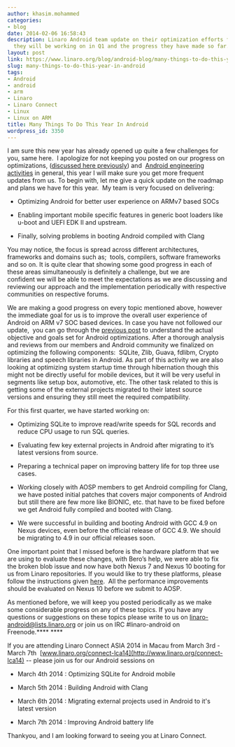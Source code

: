 ```yaml
---
author: khasim.mohammed
categories:
- blog
date: 2014-02-06 16:58:43
description: Linaro Android team update on their optimization efforts for 2014. What
  they will be working on in Q1 and the progress they have made so far.
layout: post
link: https://www.linaro.org/blog/android-blog/many-things-to-do-this-year-in-android/
slug: many-things-to-do-this-year-in-android
tags:
- Android
- android
- arm
- Linaro
- Linaro Connect
- Linux
- Linux on ARM
title: Many Things To Do This Year In Android
wordpress_id: 3350
---
```


I am sure this new year has already opened up quite a few challenges for you, same here.  I apologize for not keeping you posted on our progress on optimizations, ([discussed here previously](http://www.linaro.org/linaro-blog/2013/09/30/android-can-be-optimized/)) and  [Android engineering activities](http://www.linaro.org/engineering/engineering-groups/android-build) in general, this year I will make sure you get more frequent updates from us. To begin with, let me give a quick update on the roadmap and plans we have for this year.  My team is very focused on delivering:

  * Optimizing Android for better user experience on ARMv7 based SOCs


  * Enabling important mobile specific features in generic boot loaders like u-boot and UEFI EDK II and upstream.


  * Finally, solving problems in booting Android compiled with Clang


You may notice, the focus is spread across different architectures, frameworks and domains such as;  tools, compilers, software frameworks and so on. It is quite clear that showing some good progress in each of these areas simultaneously is definitely a challenge, but we are confident we will be able to meet the expectations as we are discussing and reviewing our approach and the implementation periodically with respective communities on respective forums.

We are making a good progress on every topic mentioned above, however the immediate goal for us is to improve the overall user experience of Android on ARM v7 SOC based devices. In case you have not followed our update,  you can go through the [previous post](http://www.linaro.org/linaro-blog/2013/09/30/android-can-be-optimized/) to understand the actual objective and goals set for Android optimizations. After a thorough analysis and reviews from our members and Android community we finalized on optimizing the following components:  SQLite, Zlib, Guava, fdlibm, Crypto libraries and speech libraries in Android. As part of this activity we are also looking at optimizing system startup time through hibernation though this might not be directly useful for mobile devices, but it will be very useful in segments like setup box, automotive, etc. The other task related to this is getting some of the external projects migrated to their latest source versions and ensuring they still meet the required compatibility.

For this first quarter, we have started working on:


  * Optimizing SQLite to improve read/write speeds for SQL records and reduce CPU usage to run SQL queries.


  * Evaluating few key external projects in Android after migrating to it’s latest versions from source.


  * Preparing a technical paper on improving battery life for top three use cases.


  * Working closely with AOSP members to get Android compiling for Clang, we have posted initial patches that covers major components of Android but still there are few more like BIONIC, etc. that have to be fixed before we get Android fully compiled and booted with Clang.


  * We were successful in building and booting Android with GCC 4.9 on Nexus devices, even before the official release of GCC 4.9. We should be migrating to 4.9 in our official releases soon.


One important point that I missed before is the hardware platform that we are using to evaluate these changes, with Bero’s help, we were able to fix the broken blob issue and now have both Nexus 7 and Nexus 10 booting for us from Linaro repositories. If you would like to try these platforms, please follow the instructions given [here](http://android.git.linaro.org/gitweb?p=device/common.git;a=blob_plain;f=howto/nexus10-linaro/HOWTO_install.txt;hb=refs/heads/linaro-kk).  All the performance improvements should be evaluated on Nexus 10 before we submit to AOSP.

As mentioned before, we will keep you posted periodically as we make some considerable progress on any of these topics. If you have any questions or suggestions on these topics please write to us on [linaro-android@lists.linaro.org](mailto:linaro-android@lists.linaro.org) or join us on IRC #linaro-android on Freenode.**** ****

If you are attending Linaro Connect ASIA 2014 in Macau from March 3rd - March 7th  [www.linaro.org/connect-lca14](http://www.linaro.org/connect-lca14) -- please join us for our Android sessions on


  * March 4th 2014 : Optimizing SQLite for Android mobile

  * March 5th 2014 : Building Android with Clang
  
  * March 6th 2014 : Migrating external projects used in Android to it's latest version

  * March 7th 2014 : Improving Android battery life



Thankyou, and I am looking forward to seeing you at Linaro Connect.